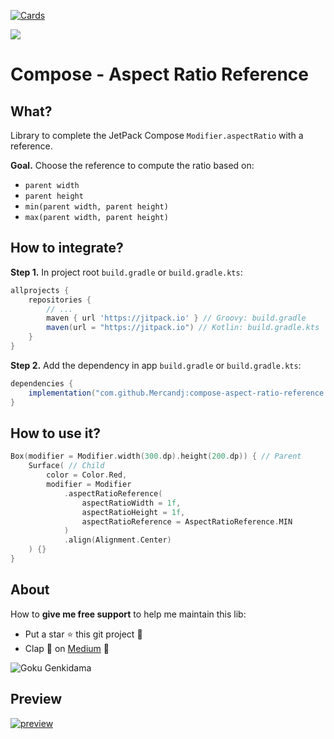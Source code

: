 [![Cards](https://user-images.githubusercontent.com/3717316/229348080-6464b0b7-0954-49b7-9172-8a08251d2136.jpg)](https://medium.com/@jonathan.mercandalli_41381/aspect-ratio-with-reference-in-jetpack-compose-9bf9b79016ee)

[![](https://jitpack.io/v/Mercandj/compose-aspect-ratio-reference.svg)](https://jitpack.io/#Mercandj/compose-aspect-ratio-reference)

# Compose - Aspect Ratio Reference

## What?

Library to complete the JetPack Compose `Modifier.aspectRatio` with a reference.

**Goal.** Choose the reference to compute the ratio based on:

- `parent width`
- `parent height`
- `min(parent width, parent height)`
- `max(parent width, parent height)`

## How to integrate?

**Step 1.** In project root `build.gradle` or `build.gradle.kts`:

```groovy
allprojects {
    repositories {
        // ...
        maven { url 'https://jitpack.io' } // Groovy: build.gradle
        maven(url = "https://jitpack.io") // Kotlin: build.gradle.kts
    }
}
```

**Step 2.** Add the dependency in app `build.gradle` or `build.gradle.kts`:

```groovy
dependencies {
    implementation("com.github.Mercandj:compose-aspect-ratio-reference:1.00.00")
}
```

## How to use it?

```kotlin
Box(modifier = Modifier.width(300.dp).height(200.dp)) { // Parent
    Surface( // Child
        color = Color.Red,
        modifier = Modifier
            .aspectRatioReference(
                aspectRatioWidth = 1f,
                aspectRatioHeight = 1f,
                aspectRatioReference = AspectRatioReference.MIN
            )
            .align(Alignment.Center)
    ) {}
}
```

## About

How to **give me free support** to help me maintain this lib:

- Put a star ⭐️ this git project 🙏
- Clap 👏 on [Medium](https://medium.com/@jonathan.mercandalli_41381/aspect-ratio-with-reference-in-jetpack-compose-9bf9b79016ee) 🙏

![Goku Genkidama](https://user-images.githubusercontent.com/3717316/229345557-4094875a-c889-4c18-8f9f-bd4c6ef754f3.jpg)

## Preview

[![preview](https://miro.medium.com/v2/resize:fit:4800/format:webp/1*pmS0_cNRQhOe5mmOMA2HkA.png)](https://medium.com/@jonathan.mercandalli_41381/aspect-ratio-with-reference-in-jetpack-compose-9bf9b79016ee)